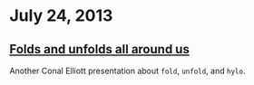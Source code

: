 # July 24, 2013

## [Folds and unfolds all around us](/files/folds-and-unfolds.pdf)

Another Conal Elliott presentation about `fold`, `unfold`, and `hylo`.
